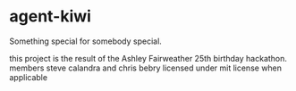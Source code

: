 agent-kiwi
==========

Something special for somebody special.

this project is the result of the Ashley Fairweather 25th birthday hackathon.
members steve calandra and chris bebry
licensed under mit license when applicable
